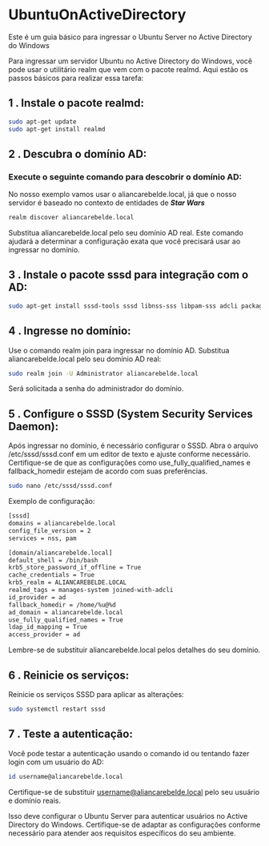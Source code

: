 # UbuntuOnActiveDirectory
Este é um guia básico para ingressar o Ubuntu Server no Active Directory do Windows

Para ingressar um servidor Ubuntu no Active Directory do Windows, você pode usar o utilitário realm que vem com o pacote realmd. Aqui estão os passos básicos para realizar essa tarefa:

## 1 . Instale o pacote realmd:

```bash
sudo apt-get update
sudo apt-get install realmd
```

## 2 . Descubra o domínio AD:

### Execute o seguinte comando para descobrir o domínio AD:
No nosso exemplo vamos usar o aliancarebelde.local, já que o nosso servidor é baseado no contexto de entidades de ***Star Wars***
```bash
realm discover aliancarebelde.local
```
Substitua aliancarebelde.local pelo seu domínio AD real. Este comando ajudará a determinar a configuração exata que você precisará usar ao ingressar no domínio.

## 3 . Instale o pacote sssd para integração com o AD:
```bash
sudo apt-get install sssd-tools sssd libnss-sss libpam-sss adcli packagekit
```

## 4 . Ingresse no domínio:
Use o comando realm join para ingressar no domínio AD. Substitua aliancarebelde.local pelo seu domínio AD real:
```bash
sudo realm join -U Administrator aliancarebelde.local
```
Será solicitada a senha do administrador do domínio.

## 5 . Configure o SSSD (System Security Services Daemon):
Após ingressar no domínio, é necessário configurar o SSSD. Abra o arquivo /etc/sssd/sssd.conf em um editor de texto e ajuste conforme necessário. Certifique-se de que as configurações como use_fully_qualified_names e fallback_homedir estejam de acordo com suas preferências.

```bash
sudo nano /etc/sssd/sssd.conf
```
Exemplo de configuração:

```bash
[sssd]
domains = aliancarebelde.local
config_file_version = 2
services = nss, pam

[domain/aliancarebelde.local]
default_shell = /bin/bash
krb5_store_password_if_offline = True
cache_credentials = True
krb5_realm = ALIANCAREBELDE.LOCAL
realmd_tags = manages-system joined-with-adcli
id_provider = ad
fallback_homedir = /home/%u@%d
ad_domain = aliancarebelde.local
use_fully_qualified_names = True
ldap_id_mapping = True
access_provider = ad
```
Lembre-se de substituir aliancarebelde.local pelos detalhes do seu domínio.

## 6 . Reinicie os serviços:
Reinicie os serviços SSSD para aplicar as alterações:
```bash
sudo systemctl restart sssd
```

## 7 . Teste a autenticação:
Você pode testar a autenticação usando o comando id ou tentando fazer login com um usuário do AD:
```bash
id username@aliancarebelde.local
```

Certifique-se de substituir username@aliancarebelde.local pelo seu usuário e domínio reais.

Isso deve configurar o Ubuntu Server para autenticar usuários no Active Directory do Windows. Certifique-se de adaptar as configurações conforme necessário para atender aos requisitos específicos do seu ambiente.